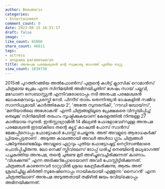 ```yaml
---
author: Beaumaris
categories:
- Entertainment
comment_count: 0
date: 2023-06-15 16:51:17
draft: false
image: ''
like_count: 65060
share_count: 46611
tags:
- actress
- anupama parameswaran
title: അനുപമ പരമേശ്വരൻ ന്റെ സ്വകാര്യ ഭാഗത്ത് പുതിയ ടാറ്റൂ
view_count: 1838730
---
```


2015ൽ പുറത്തിറങ്ങിയ അൽഫോൺസ് പുത്രന്റെ കൾട്ട് ക്ലാസിക് റൊമാൻസ് ചിത്രമായ പ്രേമം എന്ന സിനിമയിൽ അഭിനയിച്ചതിന് ശേഷം സായ് പല്ലവി, മഡോണ സെബാസ്റ്റ്യൻ എന്നിവരോടൊപ്പം നടി അനുപമ പരമേശ്വരൻ ലോകമെമ്പാടും പ്രശസ്തി നേടി. പിന്നീട് താരം തെന്നിന്ത്യൻ ഭാഷകളിൽ സജീവ സാന്നിധ്യമായി.'കാർത്തികേയ 2', 'അന്തേ സുന്ദരനികി', 'റൗഡി ബോയ്‌സ്', 'മണിയാരിലെ അശോകൻ' എന്നീ ചിത്രങ്ങളിലൂടെ പ്രേക്ഷകരെ വിസ്മയിപ്പിച്ച് തെലുങ്ക് സിനിമയിൽ തരംഗം സൃഷ്ടിക്കുകയാണ് കേരളത്തിൽ നിന്നുള്ള 27 കാരിയായ സുന്ദരി. ഇൻസ്റ്റാഗ്രാമിൽ 14 മില്യൺ ഫോളോവേഴ്‌സുള്ള അനുപമ പരമേശ്വരൻ ഇടയ്‌ക്കിടെ തന്റെ ക്യൂട്ട് കാഷ്വൽ പോസ് സാൻസ് മേക്കപ്പിനൊപ്പം ഫോട്ടോകൾ പോസ്റ്റ് ചെയ്യുന്നു. അത് അവളുടെ ആരാധകർക്ക് പ്രിയപ്പെട്ടതാണ് . അടുത്ത കാലത്തായി അവൾ അൾട്രാ ഗ്ലാം ചിത്രങ്ങൾ പങ്കിടുന്നുണ്ടെങ്കിലും അവളുടെ ഏറ്റവും പുതിയ ഫോട്ടോഷൂട്ട് നെറ്റിസൺമാരെ ചൊടിപ്പിച്ചിരുന്നു. [](https://cdn.boolokam.com/articles/2023/06/qdqddd-2.jpg)ലോ നെക്ക് സ്ലീവ്‌ലെസ് ടോപ്പ് ധരിച്ച് നെഞ്ചിന്റെ മധ്യഭാഗത്ത് പച്ചകുത്തിയ അനുപമ, തന്റെ ചുരുണ്ട മുടി അഴിച്ചുവെച്ചിരിക്കുന്നത് കാണാം. "വിശക്കുന്നു!" എന്ന അടിക്കുറിപ്പോടെയാണ് അവർ പോസ്റ്റിട്ടിരിക്കുന്നത്. ചിത്രങ്ങൾ കാണുന്നവർ ടാറ്റൂവിൽ ശ്രദ്ധ കേന്ദ്രീകരിക്കുന്നു, ആരും അത് ശ്രദ്ധിച്ചില്ല.കീർത്തി സുരേഷിനൊപ്പം നായികയായി എത്തുന്ന 'സൈറൻ' എന്ന ചിത്രത്തിലാണ് അനുപമ അടുത്തതായി തമിഴിൽ ജയം രവിയ്‌ക്കൊപ്പം അഭിനയിക്കുന്നത്.